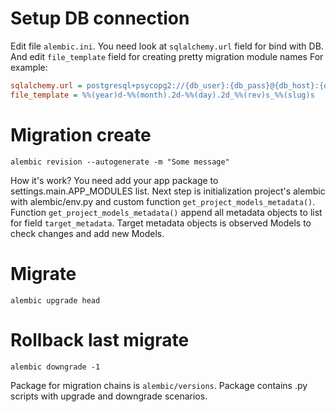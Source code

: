 # Setup DB connection
Edit file `alembic.ini`. You need look at `sqlalchemy.url` field for bind with DB. And edit `file_template` field for creating pretty migration module names
For example:
```ini
sqlalchemy.url = postgresql+psycopg2://{db_user}:{db_pass}@{db_host}:{db_port}/{db_name}
file_template = %%(year)d-%%(month).2d-%%(day).2d_%%(rev)s_%%(slug)s
```
# Migration create
```commandline
alembic revision --autogenerate -m "Some message"
```
How it's work?
You need add your app package to settings.main.APP_MODULES list. Next step is initialization project's alembic with alembic/env.py and custom function `get_project_models_metadata()`.
Function `get_project_models_metadata()` append all metadata objects to list for field `target_metadata`. Target metadata objects is observed Models to check changes and add new Models.

# Migrate
```commandline
alembic upgrade head
```
# Rollback last migrate
```commandline
alembic downgrade -1
```
Package for migration chains is `alembic/versions`. Package contains .py scripts with upgrade and downgrade scenarios.